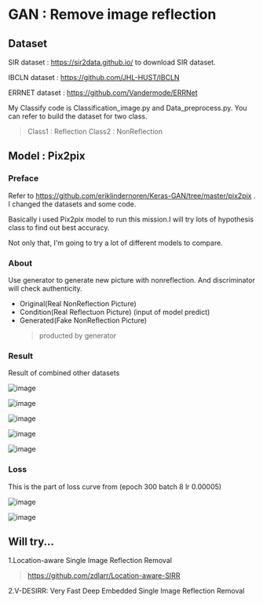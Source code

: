 # GAN : Remove image reflection

## Dataset
SIR dataset : https://sir2data.github.io/ to download SIR dataset. 

IBCLN dataset : https://github.com/JHL-HUST/IBCLN

ERRNET dataset : https://github.com/Vandermode/ERRNet

My Classify code is Classification_image.py and Data_preprocess.py. You can refer to build the dataset for two class.

> Class1 : Reflection Class2 : NonReflection


## Model : Pix2pix

### Preface
Refer to https://github.com/eriklindernoren/Keras-GAN/tree/master/pix2pix . I changed the datasets and some code.

Basically i used Pix2pix model to run this mission.I will try lots of hypothesis class to find out best accuracy.

Not only that, I'm going to try a lot of different models to compare.

### About
Use generator to generate new picture with nonreflection. And discriminator will check authenticity.

- Original(Real NonReflection Picture)
- Condition(Real Reflectuon Picture) (input of model predict)
- Generated(Fake NonReflection Picture)
  > producted by generator 

### Result
Result of combined other datasets

![image](https://github.com/user-attachments/assets/07eb302b-077c-45b7-905e-04472376da13)

![image](https://github.com/user-attachments/assets/dfa22c0e-4641-41ea-b7d3-fe0c05d924d8)

![image](https://github.com/user-attachments/assets/1923cf97-a681-41de-bf16-68e8cf6800ea)

![image](https://github.com/user-attachments/assets/fc9189b6-ac96-4d79-b70c-fdfb85df9156)

![image](https://github.com/user-attachments/assets/47e254fd-a2d8-4e2c-b955-9440e849e781)


### Loss

This is the part of loss curve from (epoch 300 batch 8 lr 0.00005)

![image](https://github.com/user-attachments/assets/6b1e3525-6e94-4e57-a421-8cee290ca642)

![image](https://github.com/user-attachments/assets/5982fa3a-7346-4a61-a3a4-eb9093e10c38)



## Will try...
1.Location-aware Single Image Reflection Removal

>https://github.com/zdlarr/Location-aware-SIRR

2.V-DESIRR: Very Fast Deep Embedded Single Image Reflection Removal
